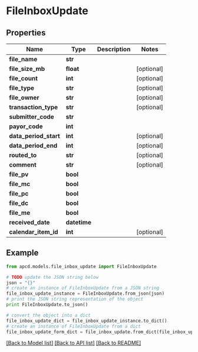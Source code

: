 # FileInboxUpdate


## Properties

Name | Type | Description | Notes
------------ | ------------- | ------------- | -------------
**file_name** | **str** |  | 
**file_size_mb** | **float** |  | [optional] 
**file_count** | **int** |  | [optional] 
**file_type** | **str** |  | [optional] 
**file_owner** | **str** |  | [optional] 
**transaction_type** | **str** |  | [optional] 
**submitter_code** | **str** |  | 
**payor_code** | **int** |  | 
**data_period_start** | **int** |  | [optional] 
**data_period_end** | **int** |  | [optional] 
**routed_to** | **str** |  | [optional] 
**comment** | **str** |  | [optional] 
**file_pv** | **bool** |  | 
**file_mc** | **bool** |  | 
**file_pc** | **bool** |  | 
**file_dc** | **bool** |  | 
**file_me** | **bool** |  | 
**received_date** | **datetime** |  | 
**calendar_item_id** | **int** |  | [optional] 

## Example

```python
from apcd.models.file_inbox_update import FileInboxUpdate

# TODO update the JSON string below
json = "{}"
# create an instance of FileInboxUpdate from a JSON string
file_inbox_update_instance = FileInboxUpdate.from_json(json)
# print the JSON string representation of the object
print FileInboxUpdate.to_json()

# convert the object into a dict
file_inbox_update_dict = file_inbox_update_instance.to_dict()
# create an instance of FileInboxUpdate from a dict
file_inbox_update_form_dict = file_inbox_update.from_dict(file_inbox_update_dict)
```
[[Back to Model list]](../README.md#documentation-for-models) [[Back to API list]](../README.md#documentation-for-api-endpoints) [[Back to README]](../README.md)


